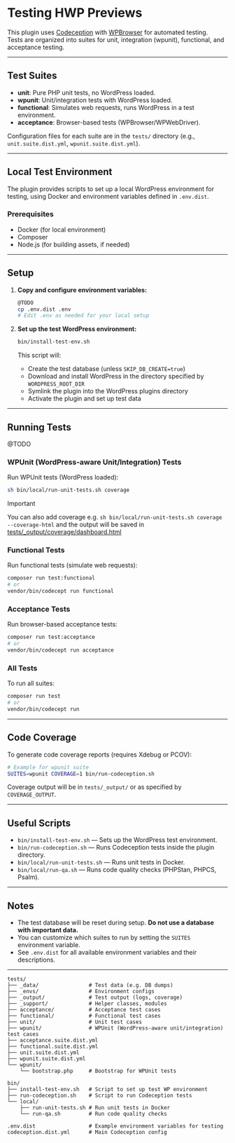 # Testing HWP Previews

This plugin uses [Codeception](https://codeception.com/) with [WPBrowser](https://wpbrowser.wptestkit.dev/) for automated testing.  
Tests are organized into suites for unit, integration (wpunit), functional, and acceptance testing.

---

## Test Suites

- **unit**: Pure PHP unit tests, no WordPress loaded.
- **wpunit**: Unit/integration tests with WordPress loaded.
- **functional**: Simulates web requests, runs WordPress in a test environment.
- **acceptance**: Browser-based tests (WPBrowser/WPWebDriver).

Configuration files for each suite are in the `tests/` directory (e.g., `unit.suite.dist.yml`, `wpunit.suite.dist.yml`).

---

## Local Test Environment

The plugin provides scripts to set up a local WordPress environment for testing, using Docker and environment variables defined in `.env.dist`.

### Prerequisites

- Docker (for local environment)
- Composer
- Node.js (for building assets, if needed)

---

## Setup

1. **Copy and configure environment variables:**

   ```bash
   @TODO
   cp .env.dist .env
   # Edit .env as needed for your local setup
   ```


2. **Set up the test WordPress environment:**

   ```bash
   bin/install-test-env.sh
   ```

   This script will:
   - Create the test database (unless `SKIP_DB_CREATE=true`)
   - Download and install WordPress in the directory specified by `WORDPRESS_ROOT_DIR`
   - Symlink the plugin into the WordPress plugins directory
   - Activate the plugin and set up test data

---

## Running Tests

@TODO

### WPUnit (WordPress-aware Unit/Integration) Tests

Run WPUnit tests (WordPress loaded):

```bash
sh bin/local/run-unit-tests.sh coverage
```

> [!IMPORTANT]
> You can also add coverage e.g. `sh bin/local/run-unit-tests.sh coverage --coverage-html` and the output will be saved in [tests/_output/coverage/dashboard.html](tests/_output/coverage/dashboard.html)


### Functional Tests

Run functional tests (simulate web requests):

```bash
composer run test:functional
# or
vendor/bin/codecept run functional
```

### Acceptance Tests

Run browser-based acceptance tests:

```bash
composer run test:acceptance
# or
vendor/bin/codecept run acceptance
```

### All Tests

To run all suites:

```bash
composer run test
# or
vendor/bin/codecept run
```

---

## Code Coverage

To generate code coverage reports (requires Xdebug or PCOV):

```bash
# Example for wpunit suite
SUITES=wpunit COVERAGE=1 bin/run-codeception.sh
```

Coverage output will be in `tests/_output/` or as specified by `COVERAGE_OUTPUT`.

---

## Useful Scripts

- `bin/install-test-env.sh` — Sets up the WordPress test environment.
- `bin/run-codeception.sh` — Runs Codeception tests inside the plugin directory.
- `bin/local/run-unit-tests.sh` — Runs unit tests in Docker.
- `bin/local/run-qa.sh` — Runs code quality checks (PHPStan, PHPCS, Psalm).

---

## Notes

- The test database will be reset during setup. **Do not use a database with important data.**
- You can customize which suites to run by setting the `SUITES` environment variable.
- See `.env.dist` for all available environment variables and their descriptions.

---

```text
tests/
├── _data/                # Test data (e.g. DB dumps)
├── _envs/                # Environment configs
├── _output/              # Test output (logs, coverage)
├── _support/             # Helper classes, modules
├── acceptance/           # Acceptance test cases
├── functional/           # Functional test cases
├── unit/                 # Unit test cases
├── wpunit/               # WPUnit (WordPress-aware unit/integration) test cases
├── acceptance.suite.dist.yml
├── functional.suite.dist.yml
├── unit.suite.dist.yml
├── wpunit.suite.dist.yml
└── wpunit/
    └── bootstrap.php     # Bootstrap for WPUnit tests

bin/
├── install-test-env.sh   # Script to set up test WP environment
├── run-codeception.sh    # Script to run Codeception tests
└── local/
    ├── run-unit-tests.sh # Run unit tests in Docker
    └── run-qa.sh         # Run code quality checks

.env.dist                 # Example environment variables for testing
codeception.dist.yml      # Main Codeception config
```
